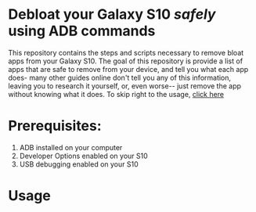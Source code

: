 # Debloat your Galaxy S10 *safely* using ADB commands
This repository contains the steps and scripts necessary to remove bloat apps from your Galaxy S10.
The goal of this repository is provide a list of apps that are safe to remove from your device, and tell you what each app does- many other guides online don't tell you any of this information, leaving you to research it yourself, or, even worse-- just remove the app without knowing what it does.
To skip right to the usage, [click here](#usage)

# Prerequisites:
1. ADB installed on your computer
2. Developer Options enabled on your S10
3. USB debugging enabled on your S10




# Usage
